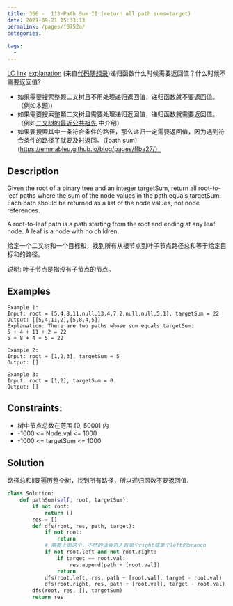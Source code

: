 ```yaml
---
title: 366 -  113-Path Sum II (return all path sums=target)
date: 2021-09-21 15:33:13
permalink: /pages/f0752a/
categories:
  
tags:
  - 
---
```

[LC link](https://leetcode.com/problems/path-sum-ii/)
[explanation](https://programmercarl.com/0112.%E8%B7%AF%E5%BE%84%E6%80%BB%E5%92%8C.html#%E8%BF%AD%E4%BB%A3)
(来自[代码随想录](https://programmercarl.com/0112.%E8%B7%AF%E5%BE%84%E6%80%BB%E5%92%8C.html#%E9%80%92%E5%BD%92))递归函数什么时候需要返回值？什么时候不需要返回值?
- 如果需要搜索整颗二叉树且不用处理递归返回值，递归函数就不要返回值。（例如本题))
- 如果需要搜索整颗二叉树且需要处理递归返回值，递归函数就需要返回值。 （例如[二叉树的最近公共祖先](https://emmableu.github.io/blog/pages/leetcode236) 中介绍）
- 如果要搜索其中一条符合条件的路径，那么递归一定需要返回值，因为遇到符合条件的路径了就要及时返回。（[path sum](https://emmableu.github.io/blog/pages/ffba27/）

## Description
Given the root of a binary tree and an integer targetSum, return all root-to-leaf paths where the sum of the node values in the path equals targetSum. Each path should be returned as a list of the node values, not node references.

A root-to-leaf path is a path starting from the root and ending at any leaf node. A leaf is a node with no children.

给定一个二叉树和一个目标和，找到所有从根节点到叶子节点路径总和等于给定目标和的路径。

说明: 叶子节点是指没有子节点的节点。

## Examples
```
Example 1:
Input: root = [5,4,8,11,null,13,4,7,2,null,null,5,1], targetSum = 22
Output: [[5,4,11,2],[5,8,4,5]]
Explanation: There are two paths whose sum equals targetSum:
5 + 4 + 11 + 2 = 22
5 + 8 + 4 + 5 = 22

Example 2:
Input: root = [1,2,3], targetSum = 5
Output: []

Example 3:
Input: root = [1,2], targetSum = 0
Output: []
```
## Constraints:
- 树中节点总数在范围 [0, 5000] 内
- -1000 <= Node.val <= 1000
- -1000 <= targetSum <= 1000

## Solution
路径总和ii要遍历整个树，找到所有路径，所以递归函数不要返回值.
```python
class Solution:
    def pathSum(self, root, targetSum):
        if not root:
            return []
        res = []
        def dfs(root, res, path, target):
            if not root:
                return 
            # 需要上面这个，不然的话会进入有单个right或单个left的branch
            if not root.left and not root.right:
                if target == root.val:
                    res.append(path + [root.val])
                return
            dfs(root.left, res, path + [root.val], target - root.val)
            dfs(root.right, res, path + [root.val], target - root.val)
        dfs(root, res, [], targetSum)
        return res
```
